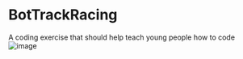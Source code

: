 # BotTrackRacing
A coding exercise that should help teach young people how to code
![image](https://github.com/user-attachments/assets/4a543a5f-9df8-487d-b572-7037f16ec493)
